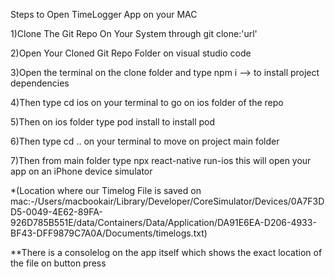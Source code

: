 Steps to Open TimeLogger App on your MAC

1)Clone The Git Repo On Your System through git clone:'url'

2)Open Your Cloned Git Repo Folder on visual studio code

3)Open the terminal on the clone folder and type npm i --> to install project dependencies

4)Then type cd ios on your terminal to go on ios folder of the repo

5)Then on ios folder type pod install to install pod 

6)Then type cd .. on your terminal to move on project main folder 

7)Then from main folder type npx react-native run-ios this will open your app on an iPhone device simulator

*(Location where our Timelog File is saved on mac:-/Users/macbookair/Library/Developer/CoreSimulator/Devices/0A7F3DD5-0049-4E62-89FA-926D785B551E/data/Containers/Data/Application/DA91E6EA-D206-4933-BF43-DFF9879C7A0A/Documents/timelogs.txt)

**There is a consolelog on the app itself which shows the exact location of the file on button press
